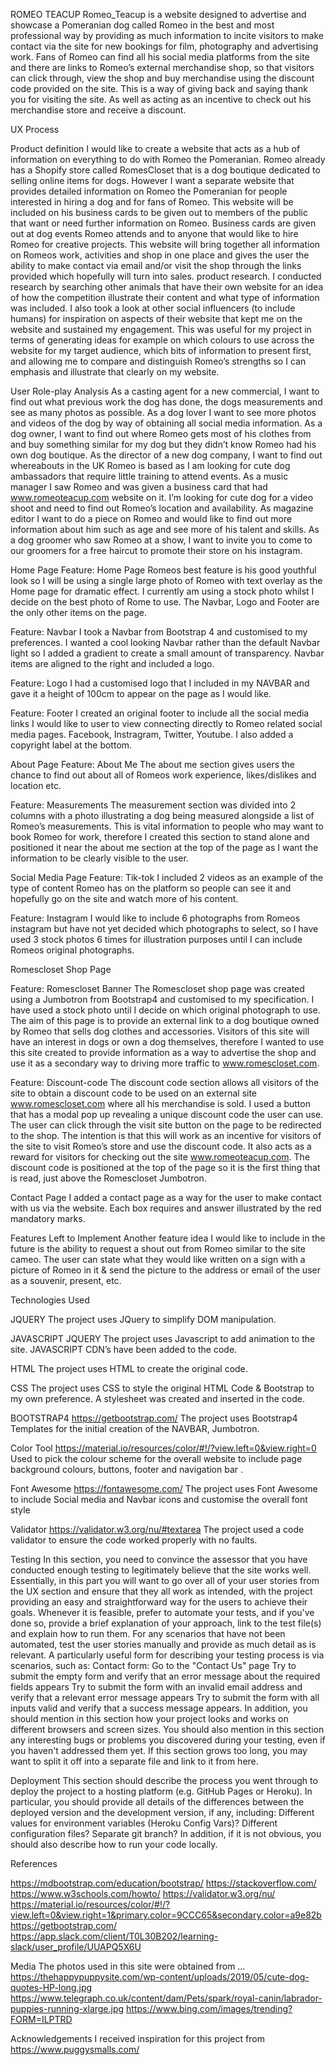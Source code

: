 ROMEO TEACUP
Romeo_Teacup is a website designed to advertise and showcase a Pomeranian dog called Romeo in the best and most professional way by providing as much information to incite visitors to make contact via the site for new bookings for film, photography and advertising work. 
Fans of Romeo can find all his social media platforms from the site and there are links to Romeo’s external merchandise shop, so that visitors can click through, view the shop and buy merchandise using the discount code provided on the site. This is a way of giving back and saying thank you for visiting the site. As well as acting as an incentive to check out his merchandise store and receive a discount.

UX Process

Product definition
I would like to create a website that acts as a hub of information on everything to do with Romeo the Pomeranian. Romeo already has a Shopify store called RomesCloset that is a dog boutique dedicated to selling online items for dogs. However I want a separate website that provides detailed information on Romeo the Pomeranian for people interested in hiring a dog and for fans of Romeo. This website will be included on his business cards to be given out to members of the public that want or need further information on Romeo. Business cards are given out at dog events Romeo attends and to anyone that would like to hire Romeo for creative projects. This website will bring together all information on Romeos work, activities and shop in one place and gives the user the ability to make contact via email and/or visit the shop through the links provided which hopefully will turn into sales.
product research. I conducted research by searching other animals that have their own website for an idea of how the competition illustrate their content and what type of information was included. I also took a look at other social influencers (to include humans) for inspiration on aspects of their website that kept me on the website and sustained my engagement. This was useful for my project in terms of generating ideas for example on which colours to use across the website for my target audience, which bits of information to present first, and allowing me to compare and distinguish Romeo’s strengths so I can emphasis and illustrate that clearly on my website.

User Role-play Analysis
As a casting agent for a new commercial, I want to find out what previous work the dog has done, the dogs measurements and see as many photos as possible.
As a dog lover I want to see more photos and videos of the dog by way of obtaining all social media information. 
As a dog owner, I want to find out where Romeo gets most of his clothes from and buy something similar for my dog but they didn’t know Romeo had his own dog boutique.
As the director of a new dog company, I want to find out whereabouts in the UK Romeo is based as I am looking for cute dog ambassadors that require little training to attend events.
As a music manager I saw Romeo and was given a business card that had www.romeoteacup.com website on it. I’m looking for cute dog for a video shoot and need to find out Romeo’s location and availability.
As magazine editor I want to do a piece on Romeo and would like to find out more information about him such as age and see more of his talent and skills.
As a dog groomer who saw Romeo at a show, I want to invite you to come to our groomers for a free haircut to promote their store on his instagram.


Home Page
Feature: Home Page
Romeos best feature is his good youthful look so I will be using a single large photo of Romeo with text overlay as the Home page for dramatic effect. I currently am using a stock photo whilst I decide on the best photo of Rome to use. The Navbar, Logo and Footer are the only other items on the page.

Feature: Navbar
I took a Navbar from Bootstrap 4 and customised to my preferences. I wanted a cool looking Navbar rather than the default Navbar light so I added a gradient to create a small amount of transparency. Navbar items are aligned to the right and included a logo.

Feature: Logo
I had a customised logo that I included in my NAVBAR and gave it a height of 100cm to appear on the page as I would like.

Feature: Footer
I created an original footer to include all the social media links I would like to user to view connecting directly to Romeo related social media pages. Facebook, Instragram, Twitter, Youtube.         I also added a copyright label at the bottom.

About Page
Feature: About Me
The about me section gives users the chance to find out about all of Romeos work experience, likes/dislikes and location etc.

Feature: Measurements
The measurement section was divided into 2 columns with a photo illustrating a dog being measured alongside a list of Romeo’s measurements. This is vital information to people who may want to book Romeo for work, therefore I created this section to stand alone and positioned it near the about me section at the top of the page as I want the information to be clearly visible to the user.

Social Media Page
Feature: Tik-tok
I included 2 videos as an example of the type of content Romeo has on the platform so people can see it and hopefully go on the site and watch more of his content.

Feature: Instagram
I would like to include 6 photographs from Romeos instagram but have not yet decided which photographs to select, so I have used 3 stock photos 6 times for illustration purposes until I can include Romeos original photographs.

Romescloset Shop Page

Feature: Romescloset Banner
The Romescloset shop page was created using a Jumbotron from Bootstrap4 and customised to my specification. I have used a stock photo until I decide on which original photograph to use.  The aim of this page is to provide an external link to a dog boutique owned by Romeo that sells dog clothes and accessories. Visitors of this site will have an interest in dogs or own a dog themselves, therefore I wanted to use this site created to provide information as a way to advertise the shop and use it as a secondary way to driving more traffic to www.romescloset.com.

Feature: Discount-code
The discount code section allows all visitors of the site to obtain a discount code to be used on an external site www.romescloset.com where all his merchandise is sold. I used a button that has a modal pop up revealing a unique discount code the user can use. The user can click through the visit site button on the page to be redirected to the shop. The intention is that this will work as an incentive for visitors of the site to visit Romeo’s store and use the discount code. It also acts as a reward for visitors for checking out the site www.romeoteacup.com. The discount code is positioned at the top of the page so it is the first thing that is read, just above the Romescloset Jumbotron.

Contact Page
I added a contact page as a way for the user to make contact with us via the website. Each box requires and answer illustrated by the red mandatory marks.

Features Left to Implement
Another feature idea I would like to include in the future is the ability to request a shout out from Romeo similar to the site cameo.  The user can state what they would like written on a sign with a picture of Romeo in it & send the picture to the address or email of the user as a souvenir, present, etc.


Technologies Used

JQUERY
The project uses JQuery to simplify DOM manipulation.

JAVASCRIPT JQUERY
The project uses Javascript to add animation to the site. JAVASCRIPT CDN’s have been added to the code.

HTML
The project uses HTML to create the original code.

CSS
The project uses CSS to style the original HTML Code & Bootstrap to my own preference. A stylesheet was created and inserted in the code.

BOOTSTRAP4
https://getbootstrap.com/
The project uses Bootstrap4 Templates for the initial creation of the NAVBAR, Jumbotron.

Color Tool
https://material.io/resources/color/#!/?view.left=0&view.right=0
Used to pick the colour scheme for the overall website to include page background colours, buttons, footer and navigation bar .

Font Awesome
https://fontawesome.com/
The project uses Font Awesome to include Social media and Navbar icons and customise the overall font style

Validator
https://validator.w3.org/nu/#textarea
The project used a code validator to ensure the code worked properly with no faults.


Testing
In this section, you need to convince the assessor that you have conducted enough testing to legitimately believe that the site works well. Essentially, in this part you will want to go over all of your user stories from the UX section and ensure that they all work as intended, with the project providing an easy and straightforward way for the users to achieve their goals.
Whenever it is feasible, prefer to automate your tests, and if you've done so, provide a brief explanation of your approach, link to the test file(s) and explain how to run them.
For any scenarios that have not been automated, test the user stories manually and provide as much detail as is relevant. A particularly useful form for describing your testing process is via scenarios, such as:
Contact form:
Go to the "Contact Us" page
Try to submit the empty form and verify that an error message about the required fields appears
Try to submit the form with an invalid email address and verify that a relevant error message appears
Try to submit the form with all inputs valid and verify that a success message appears.
In addition, you should mention in this section how your project looks and works on different browsers and screen sizes.
You should also mention in this section any interesting bugs or problems you discovered during your testing, even if you haven't addressed them yet.
If this section grows too long, you may want to split it off into a separate file and link to it from here.

Deployment
This section should describe the process you went through to deploy the project to a hosting platform (e.g. GitHub Pages or Heroku).
In particular, you should provide all details of the differences between the deployed version and the development version, if any, including:
Different values for environment variables (Heroku Config Vars)?
Different configuration files?
Separate git branch?
In addition, if it is not obvious, you should also describe how to run your code locally.


References

https://mdbootstrap.com/education/bootstrap/
https://stackoverflow.com/
https://www.w3schools.com/howto/
https://validator.w3.org/nu/
https://material.io/resources/color/#!/?view.left=0&view.right=1&primary.color=9CCC65&secondary.color=a9e82b
https://getbootstrap.com/
https://app.slack.com/client/T0L30B202/learning-slack/user_profile/UUAPQ5X6U 


Media
The photos used in this site were obtained from …
https://thehappypuppysite.com/wp-content/uploads/2019/05/cute-dog-quotes-HP-long.jpg
https://www.telegraph.co.uk/content/dam/Pets/spark/royal-canin/labrador-puppies-running-xlarge.jpg
https://www.bing.com/images/trending?FORM=ILPTRD


Acknowledgements
I received inspiration for this project from https://www.puggysmalls.com/
